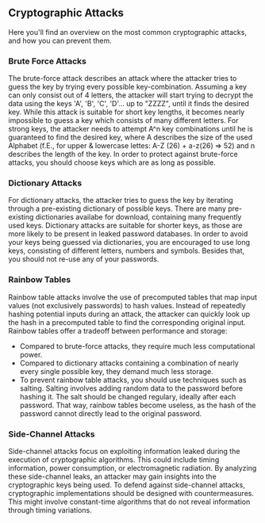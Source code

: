 ## Cryptographic Attacks

Here you'll find an overview on the most common cryptographic attacks, and how you can prevent them.

### Brute Force Attacks

The brute-force attack describes an attack where the attacker tries to guess the key by trying every possible key-combination.
Assuming a key can only consist out of 4 letters, the attacker will start trying to decrypt the data using the keys 'A', 'B', 'C', 'D'... up to "ZZZZ", until it finds the desired key.
While this attack is suitable for short key lengths, it becomes nearly impossible to guess a key which consists of many different letters.
For strong keys, the attacker needs to attempt A^n key combinations until he is guaranteed to find the desired key, where A describes the size of the used Alphabet (f.E., for upper & lowercase lettes: A-Z (26) + a-z(26) => 52) and n describes the length of the key.
In order to protect against brute-force attacks, you should choose keys which are as long as possible.

### Dictionary Attacks

For dictionary attacks, the attacker tries to guess the key by iterating through a pre-existing dictionary of possible keys.
There are many pre-existing dictionaries availabe for download, containing many frequently used keys.
Dictionary attacks are suitable for shorter keys, as those are more likely to be present in leaked password databases.
In order to avoid your keys being guessed via dictionaries, you are encouraged to use long keys, consisting of different letters, numbers and symbols. Besides that, you should not re-use any of your passwords.

### Rainbow Tables

Rainbow table attacks involve the use of precomputed tables that map input values (not exclusively passwords) to hash values. Instead of repeatedly hashing potential inputs during an attack, the attacker can quickly look up the hash in a precomputed table to find the corresponding original input.
Rainbow tables offer a tradeoff between performance and storage:

- Compared to brute-force attacks, they require much less computational power.
- Compared to dictionary attacks containing a combination of nearly every single possible key, they demand much less storage.
- To prevent rainbow table attacks, you should use techniques such as salting. Salting involves adding random data to the password before hashing it. The salt should be changed regulary, ideally after each password.
  That way, rainbow tables become useless, as the hash of the password cannot directly lead to the original password.

### Side-Channel Attacks

Side-channel attacks focus on exploiting information leaked during the execution of cryptographic algorithms. This could include timing information, power consumption, or electromagnetic radiation.
By analyzing these side-channel leaks, an attacker may gain insights into the cryptographic keys being used.
To defend against side-channel attacks, cryptographic implementations should be designed with countermeasures.
This might involve constant-time algorithms that do not reveal information through timing variations.
